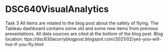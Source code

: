 # DSC640VisualAnalytics

Task 3 
All items are related to the blog post about the safety of flying. 
The Tableau dashboard contains some old and some new items from previous presentations.
All data sources are cited at the bottom of the blog post.
Blog location: ttps://dsc630acurryblogpost.blogspot.com/2021/02/yes-you-will-live-if-you-fly.html
